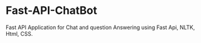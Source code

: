# Fast-API-ChatBot
Fast API Application for Chat and question Answering using Fast Api, NLTK, Html, CSS.

